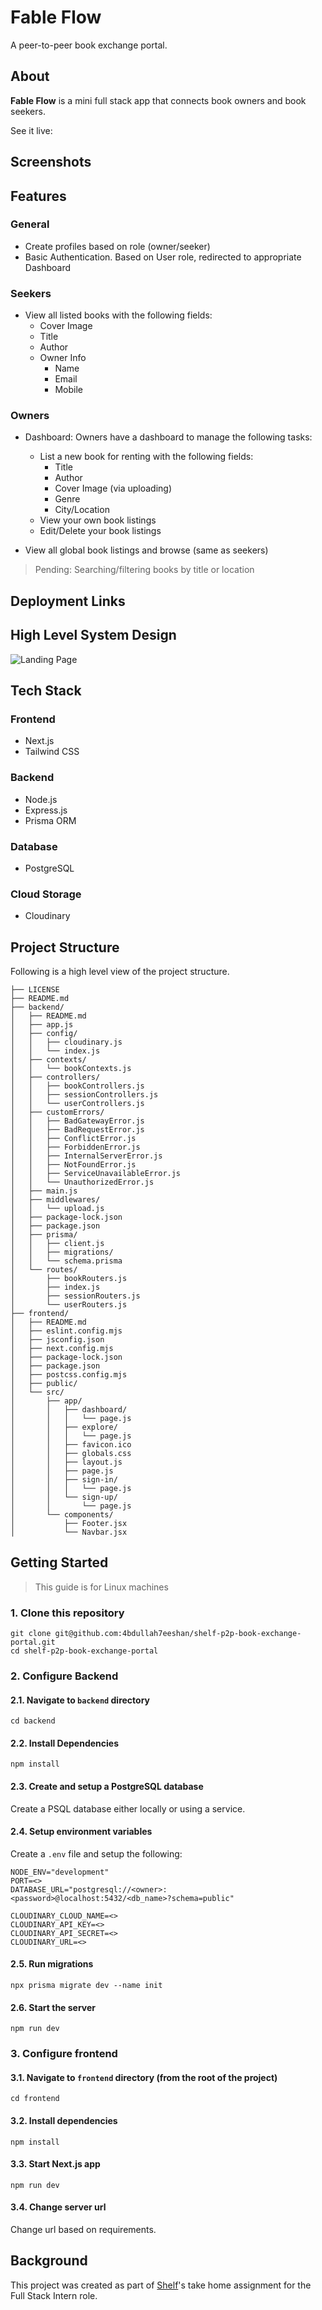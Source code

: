 # Fable Flow

A peer-to-peer book exchange portal.

## About

**Fable Flow** is a mini full stack app that connects book owners and book seekers.

See it live: 

## Screenshots


## Features

### General

- Create profiles based on role (owner/seeker)
- Basic Authentication. Based on User role, redirected to appropriate Dashboard


### Seekers

- View all listed books with the following fields:
    - Cover Image
    - Title
    - Author
    - Owner Info
        - Name
        - Email
        - Mobile

### Owners

- Dashboard: Owners have a dashboard to manage the following tasks:

    - List a new book for renting with the following fields:
        - Title
        - Author
        - Cover Image (via uploading)
        - Genre
        - City/Location
    - View your own book listings
    - Edit/Delete your book listings

- View all global book listings and browse (same as seekers)


> Pending: Searching/filtering books by title or location



## Deployment Links


## High Level System Design

<img src="./utils/system-design-architecture.png" alt="Landing Page">


## Tech Stack

### Frontend

- Next.js
- Tailwind CSS

### Backend
- Node.js
- Express.js
- Prisma ORM

### Database

- PostgreSQL

### Cloud Storage

- Cloudinary

## Project Structure

Following is a high level view of the project structure.

```
├── LICENSE
├── README.md
├── backend/
│   ├── README.md
│   ├── app.js
│   ├── config/
│   │   ├── cloudinary.js
│   │   └── index.js
│   ├── contexts/
│   │   └── bookContexts.js
│   ├── controllers/
│   │   ├── bookControllers.js
│   │   ├── sessionControllers.js
│   │   └── userControllers.js
│   ├── customErrors/
│   │   ├── BadGatewayError.js
│   │   ├── BadRequestError.js
│   │   ├── ConflictError.js
│   │   ├── ForbiddenError.js
│   │   ├── InternalServerError.js
│   │   ├── NotFoundError.js
│   │   ├── ServiceUnavailableError.js
│   │   └── UnauthorizedError.js
│   ├── main.js
│   ├── middlewares/
│   │   └── upload.js
│   ├── package-lock.json
│   ├── package.json
│   ├── prisma/
│   │   ├── client.js
│   │   ├── migrations/
│   │   └── schema.prisma
│   └── routes/
│       ├── bookRouters.js
│       ├── index.js
│       ├── sessionRouters.js
│       └── userRouters.js
├── frontend/
│   ├── README.md
│   ├── eslint.config.mjs
│   ├── jsconfig.json
│   ├── next.config.mjs
│   ├── package-lock.json
│   ├── package.json
│   ├── postcss.config.mjs
│   ├── public/
│   └── src/
│       ├── app/
│       │   ├── dashboard/
│       │   │   └── page.js
│       │   ├── explore/
│       │   │   └── page.js
│       │   ├── favicon.ico
│       │   ├── globals.css
│       │   ├── layout.js
│       │   ├── page.js
│       │   ├── sign-in/
│       │   │   └── page.js
│       │   └── sign-up/
│       │       └── page.js
│       └── components/
│           ├── Footer.jsx
│           └── Navbar.jsx
```

## Getting Started

> This guide is for Linux machines

### 1. Clone this repository

```
git clone git@github.com:4bdullah7eeshan/shelf-p2p-book-exchange-portal.git
cd shelf-p2p-book-exchange-portal
```

### 2. Configure Backend

#### 2.1. Navigate to `backend` directory

```
cd backend
```

#### 2.2. Install Dependencies

```
npm install
```

#### 2.3. Create and setup a PostgreSQL database

Create a PSQL database either locally or using a service.

#### 2.4. Setup environment variables

Create a `.env` file and setup the following:

```
NODE_ENV="development"
PORT=<> 
DATABASE_URL="postgresql://<owner>:<password>@localhost:5432/<db_name>?schema=public"

CLOUDINARY_CLOUD_NAME=<>
CLOUDINARY_API_KEY=<>
CLOUDINARY_API_SECRET=<>
CLOUDINARY_URL=<>
```

#### 2.5. Run migrations

```
npx prisma migrate dev --name init
```

#### 2.6. Start the server

```
npm run dev
```

### 3. Configure frontend

#### 3.1. Navigate to `frontend` directory (from the root of the project)

```
cd frontend
```

#### 3.2. Install dependencies

```
npm install
```

#### 3.3. Start Next.js app

```
npm run dev
```

#### 3.4. Change server url

Change url based on requirements.


## Background

This project was created as part of [Shelf](https://shelfpay.in/)'s take home assignment for the Full Stack Intern role.
